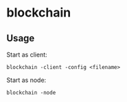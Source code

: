 # blockchain

## Usage

Start as client:

``
blockchain -client -config <filename>
``

Start as node:

``
blockchain -node
``